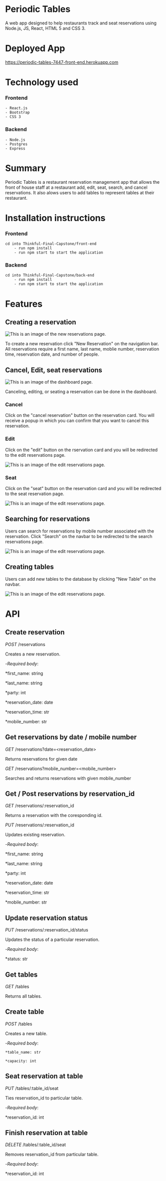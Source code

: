 # Periodic Tables
A web app designed to help restaurants track and seat reservations using Node.js, JS, React, HTML 5 and CSS 3.

# Deployed App
https://periodic-tables-7447-front-end.herokuapp.com

# Technology used
  ### Frontend
    - React.js
    - Bootstrap
    - CSS 3
    
  ### Backend
    - Node.js
    - Postgres
    - Express
     
# Summary

Periodic Tables is a restaurant reservation management app that allows the front of house staff at a restaurant add, edit, seat, search, and cancel reservations.  It also alows users to add tables to represent tables at their restaurant.

# Installation instructions

### Frontend
    cd into Thinkful-Final-Capstone/front-end
        - run npm install
        - run npm start to start the application

### Backend
    cd into Thinkful-Final-Capstone/back-end
        - run npm install
        - run npm start to start the application

# Features

## Creating a reservation
![This is an image of the new reservations page.](https://github.com/ScottGarriott/restaurant-reservations-app/blob/main/images/screenshot-new-reservation-page.png)

To create a new reservation click "New Reservation" on the navigation bar.  All reservations require a first name, last name, moblie number, reservation time, reservation date, and number of people.


## Cancel, Edit, seat reservations
![This is an image of the dashboard page.](https://github.com/ScottGarriott/restaurant-reservations-app/blob/main/images/screenshot-%20dashboard.png)

Canceling, editing, or seating a reservation can be done in the dashboard.

### Cancel
Click on the "cancel reservation" button on the reservation card.  You will receive a popup in which you can confirm that you want to cancel this reservation.

### Edit
Click on the "edit" button on the rservation card and you will be redirected to the edit reservations page.

![This is an image of the edit reservations page.](https://github.com/ScottGarriott/restaurant-reservations-app/blob/main/images/screenshot-edit-reservation-page.png)

### Seat
Click on the "seat" button on the reservation card and you will be redirected to the seat reservation page.  

![This is an image of the edit reservations page.](https://github.com/ScottGarriott/restaurant-reservations-app/blob/main/images/screenshot-seat-reservation-page.png)

## Searching for reservations

Users can search for reservations by mobile number associated with the reservation. Click "Search" on the navbar to be redirected to the search reservations page.

![This is an image of the edit reservations page.](https://github.com/ScottGarriott/restaurant-reservations-app/blob/main/images/screenshot-search-reservations-page.png)

## Creating tables

Users can add new tables to the database by clicking "New Table" on the navbar.

![This is an image of the edit reservations page.](https://github.com/ScottGarriott/restaurant-reservations-app/blob/main/images/screenshot-new-table-page.png)

# API

## Create reservation

_POST_ /reservations

Creates a new reservation.

-_Required body_:

  *first_name: string

  *last_name: string

  *party: int

  *reservation_date: date

  *reservation_time: str
  
  *mobile_number: str

## Get reservations by date / mobile number

_GET_ /reservations?date=<reservation_date>

Returns reservations for given date

_GET_ /reservations?mobile_number=<mobile_number>

Searches and returns reservations with given mobile_number

## Get / Post reservations by reservation_id

_GET_ /reservations/:reservation_id

Returns a reservation with the coresponding id.

_PUT_ /reservations/:reservation_id

Updates existing reservation.

-_Required body_:

  *first_name: string

  *last_name: string

  *party: int

  *reservation_date: date

  *reservation_time: str

  *mobile_number: str

## Update reservation status

_PUT_ /reservations/:reservation_id/status

Updates the status of a particular reservation.

-_Required body_:

  *status: str

## Get tables
 _GET_ /tables

 Returns all tables.

 ## Create table 

 _POST_ /tables

 Creates a new table.

 -_Required body_:

    *table_name: str

    *capacity: int

## Seat reservation at table

_PUT_ /tables/:table_id/seat

Ties reservation_id to particular table.

-_Required body_:

  *reservation_id: int

## Finish reservation at table

_DELETE_ /tables/:table_id/seat

Removes reservation_id from particular table.

-_Required body_:

  *reservation_id: int
